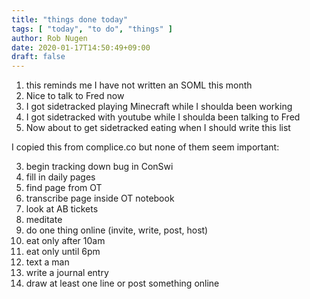 ```yaml
---
title: "things done today"
tags: [ "today", "to do", "things" ]
author: Rob Nugen
date: 2020-01-17T14:50:49+09:00
draft: false
---
```


1. this reminds me I have not written an SOML this month
2. Nice to talk to Fred now
3. I got sidetracked playing Minecraft while I shoulda been working
4. I got sidetracked with youtube while I shoulda been talking to Fred
5. Now about to get sidetracked eating when I should write this list

I copied this from complice.co but none of them seem important:

3. begin tracking down bug in ConSwi
0. fill in daily pages 
5. find page from OT 
5. transcribe page inside OT notebook
5. look at AB tickets
0. meditate 
0. do one thing online (invite, write, post, host)
2. eat only after 10am 
2. eat only until 6pm 
4. text a man 
6. write a journal entry 
9. draw at least one line or post something online
